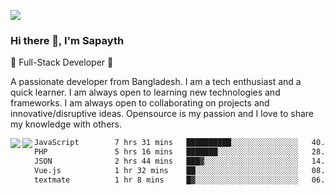 <!-- **sapayth/sapayth** is a ✨ _special_ ✨ repository because its `README.md` (this file) appears on your GitHub profile.

Here are some ideas to get you started:

- 🔭 I’m currently working on ...
- 🌱 I’m currently learning ...
- 👯 I’m looking to collaborate on ...
- 🤔 I’m looking for help with ...
- 💬 Ask me about ...
- 📫 How to reach me: ...
- 😄 Pronouns: ...
- ⚡ Fun fact: ...
-->
![](https://user-images.githubusercontent.com/74038190/226190894-18e959ba-d458-4a94-ac44-790190f2a947.gif)
### Hi there 👋, I'm Sapayth

🚀 Full-Stack Developer 🚀

A passionate developer from Bangladesh. I am a tech enthusiast and a quick learner. I am always open to learning new technologies and frameworks. I am always open to collaborating on projects and innovative/disruptive ideas. Opensource is my passion and I love to share my knowledge with others.

<div>
<a href="https://github.com/sapayth/github-readme-stats">
  <img align="left" src="https://github-readme-stats.vercel.app/api?username=sapayth&show_icons=true&count_private=true" />
</a>
<a href="https://github.com/sapayth/github-readme-stats">
  <img align="left" src="https://github-readme-stats.vercel.app/api/top-langs/?username=sapayth" />
</a>
</div>
<!--START_SECTION:waka-->

```txt
JavaScript        7 hrs 31 mins   ██████████░░░░░░░░░░░░░░░   40.40 %
PHP               5 hrs 16 mins   ███████░░░░░░░░░░░░░░░░░░   28.31 %
JSON              2 hrs 44 mins   ███▓░░░░░░░░░░░░░░░░░░░░░   14.76 %
Vue.js            1 hr 32 mins    ██░░░░░░░░░░░░░░░░░░░░░░░   08.31 %
textmate          1 hr 8 mins     █▓░░░░░░░░░░░░░░░░░░░░░░░   06.17 %
```

<!--END_SECTION:waka-->
